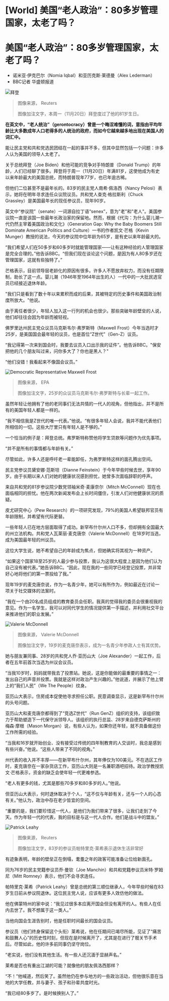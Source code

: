 # [World] 美国“老人政治”：80多岁管理国家，太老了吗？

#  美国“老人政治”：80多岁管理国家，太老了吗？

  * 诺米亚·伊克巴尔（Nomia Iqbal）和亚历克斯·莱德曼（Alex Lederman） 
  * BBC记者 华盛顿报道 


![拜登](_115556788_p08xrrv0.jpg)

> 图像来源，  Reuters
>
> 图像加注文字，本周一（11月20日）拜登度过了他的81岁生日。

**在英文中，“老人统治”（gerontocracy）曾是一个晦涩难懂的词，意指由平均年龄比大多数成年人口老得多的人统治的政府，而如今它越来越多地出现在美国人的词汇中。**

能让民主党和共和党选民团结在一起的事并不多，但其中显然包括一个问题：许多人认为美国的领导人太老了。

关于总统拜登（Joe Biden）和他可能的竞争对手特朗普（Donald Trump）的年龄，人们已经聊了很多。拜登将于周一（11月20日）年满81岁，这使他成为有史以来年龄最大的美国总统，而特朗普现年77岁，也已年逾古稀。

但他们二位甚至不是最年长的。83岁的民主党人南希·佩洛西（Nancy Pelosi）表示，她将在明年寻求连任众议院议员。共和党人查克·格拉斯利（Chuck Grassley）是美国最年长的现任参议员，现年90岁。

英文中“参议院”（senate）一词源自拉丁语“senex”，意为"老"和"老人"。美国参议院一直是该国一些最年长政治家的保留地。然而，根据《代沟：为什么婴儿潮一代仍然主宰着美国政治和文化》（Generation Gap: Why the Baby Boomers Still Dominate American Politics and Culture）一书的作者凯文·芒格（Kevin Munger）教授的说法，今天的参议院中位年龄为65岁，是有史以来年龄最大的。

“我们希望人们在50多岁和60多岁时就能管理国家——让有这种经验的人管理国家是完全合理的。”他告诉BBC。“但我们现在谈论这个问题，是因为有人80多岁还在管理国家，这就有些独特了。”

芒格表示，目前领导层老龄化的原因有很多。许多人不愿放弃权力，而没有任期限制，助长了这一点。婴儿潮（1946年至1964年出生的人）一代中的一大批民选官员已经接近退休年龄。

"我们只是看到了数十年以来累积而成的后果，其被特定的历史事件和美国政治制度所放大。"他说。

由于离任者很少，年轻人加入这一行列的机会也很少。那些突破年龄壁垒的人说，他们却往往会因为年龄而被轻视。

佛罗里达州民主党众议员马克斯韦尔·弗罗斯特（Maxwell Frost）今年当选时才25岁，是美国国会最年轻的议员，也是首位“Z世代”（Gen-Z）议员。

“我记得第一次来到国会时，我要去议员入口出示我的证件”。他告诉BBC。"保安把他的几个朋友叫过来，问你多大了？你也是黑人？"

“他们没错！我看起来不像国会议员。”

![Democratic Representative Maxwell Frost](_131758409_b584654ffdb4d29ae85083cfdd8015c4ea01b92c.jpg)

> 图像来源，  EPA
>
> 图像加注文字，25岁的众议员马克斯韦尔·弗罗斯特与长辈一起工作。

虽然年轻让他拥有了他的老同事们无法共情的一代人的视角，但他指出，并不是所有的美国年轻人都是一样的。

“我不相信我是Z世代的唯一代表。”他说。“有很多年轻人会说，我并不能代表他们所相信的一切。这些大厅里只有年轻人是不够的。”

一个恰当的例子是：拜登总统。弗罗斯特称赞他将学生贷款等问题作为优先事项。

“并不是所有的事情都与年龄有关。”

尽管如此，许多人还是呼吁老一辈能卸任，为弗罗斯特这样的面孔腾出空间。

民主党参议员黛安娜·范斯坦（Dianne Feinstein）于今年早些时候去世，享年90岁。由于长期以来人们对她的健康状况感到担忧，她曾多次面临辞职的呼声。

来自共和党的81岁参议院少数党领袖米奇·麦康奈尔（Mitch McConnell）现在也面临相同的担忧。他在两次新闻发布会上长时间僵住，引发人们对他健康状况的质疑。

皮尤研究中心（Pew Research）的一项研究发现，79%的美国人希望联邦官员有年龄限制，并希望有代际更替。

一些年轻人已在地方层面取得了成功。新罕布什尔州人口不多，但却拥有全国最大的州立法机构。共和党人瓦莱丽·麦克唐奈（Valerie McDonnell）在18岁时当选，成为美国最年轻的州议员。

这位大学生说，她不希望自己的年龄成为焦点，但她确实将其视为一种资产。

“如果这个国家18至25岁的人最少参与投票，我认为这很大程度上是因为他们认为自己没有被代表。”她告诉BBC。“因此，现在我的一些同学已经登记投票，并非常好心地将他们的第一票投给了我。”

现年19岁的麦克唐奈说，作为一名青少年，她可以有所作为，例如最近在讨论一项关于社交媒体的法案时。

“我在一个由20名成员组成的教育委员会任职。我真的觉得我的委员会很重视我的意见。作为一名学生，我可以对同代学生的情况提供第一手描述，并利用社交平台来推进他们的职业发展。”

![Valerie McDonnell](_131758415_image0.jpg)

> 图像来源，  Valerie McDonnell
>
> 图像加注文字，19岁的麦克唐奈表示，成为一名青少年参政人士有其优势。

她与朋友兼同事、28岁的共和党人乔·亚历山大（Joe Alexander）一起工作，后者在五年前首次当选为州议会议员。

“当我10岁时，妈妈就带我去了投票站。她说，这是你能做的最重要的事情之一：发出自己的声音并投票。我就是这样对政治产生兴趣的。”他说道，并展示了他上臂上的“我们人民”（We The People）纹身。

亚历山大表示，住房成本促使他寻求担任公职。民意调查显示，这是新罕布什尔州的头号问题。

亚历山大和麦克唐奈都得到了“竞选Z世代”（Run GenZ）组织的支持，该组织致力于帮助塑造下一代保守派领导人。该组织的执行总监、28岁来自德克萨斯州的梅森·摩根（Mason Morgan）说，有些人认为，如果你还年轻，就不具备做这份工作所需的经验。

“当我和16岁就开始创业、没有接受过传统的四年制教育的人交谈时，我总是感到有些兴奋。”他说。“这些人带来了不同的视角。”

州代表的收入并不丰厚——在新罕布什尔州，其年俸仅为100美元。不在选区工作时，麦克唐奈在一家杂货店工作，亚历山大则是一名兼职酒吧招待。政治学教授凯文·芒格表示，资金的缺乏会使年轻一代更难参选。

“老人有更多的钱，尤其是那些70多岁和80多岁的人。”他说。

但亚历山大表示，何时退休取决于个人，“这不仅与年龄有关，还与一个人的心态有关。”他认为，政治中存在老少皆宜的空间。

“重要的是，我们要珍惜这一代人，是他们为我们带来了很多，让我们走到了今天。作为年轻一代的代表，我的目标是与这一代人合作。他们是战斗中的盟友。”

![Patrick Leahy](_131758413_827a11c4472f2ae6082c3ea8af9da5e9e8195a43.jpg)

> 图像来源，  Reuters
>
> 图像加注文字，83岁的参议员帕特里克·莱希表示退休生活非常好

有迹象表明，年龄的壁垒正在倒塌，耄耋之年的政客可能准备让位给新面孔。

同为76岁的民主党籍参议员乔·曼钦（Joe Manchin）和共和党籍参议员米特·罗姆尼（Mitt Romney）表示，他们不会寻求连任。

帕特里克·莱希（Patrick Leahy）曾是总统的第三顺位继承人，今年早些时候在83岁生日前从参议院退休。这位民主党人说，应该有更多人效仿他的做法。

他在佛蒙特州的家中说：“我见过很多本应离开国会但没有离开的人。有些人在任内去世了。我不想属于这一类人。”

当他向国会生涯告别时，他是任职时间最长的国会议员。

参议员（他们终身保留这个头衔）莱希说，他在任期间已竭尽所能，见证了“痛苦和鼓舞人心”的历史性时刻，但现在是时候离开了，尤其是在进行了髋关节手术后。尽管如此，他的许多前同事仍坚守岗位。

“老实说，他们没有其他生活。有一些人还沉湎于显赫声名。”

莱希是否也有重出江湖的可能？就像他的朋友佩洛西那样？

“不！”他喊道，然后笑了。虽然他仍在参与地方的一些政治活动，但他很乐意在当地的大学任教，并与妻子、孩子和孙辈共度时光。

“我已经80多岁了。是时候换别人了。”


